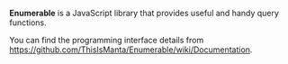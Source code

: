 **Enumerable** is a JavaScript library that provides useful and handy query functions.

You can find the programming interface details from https://github.com/ThisIsManta/Enumerable/wiki/Documentation.
